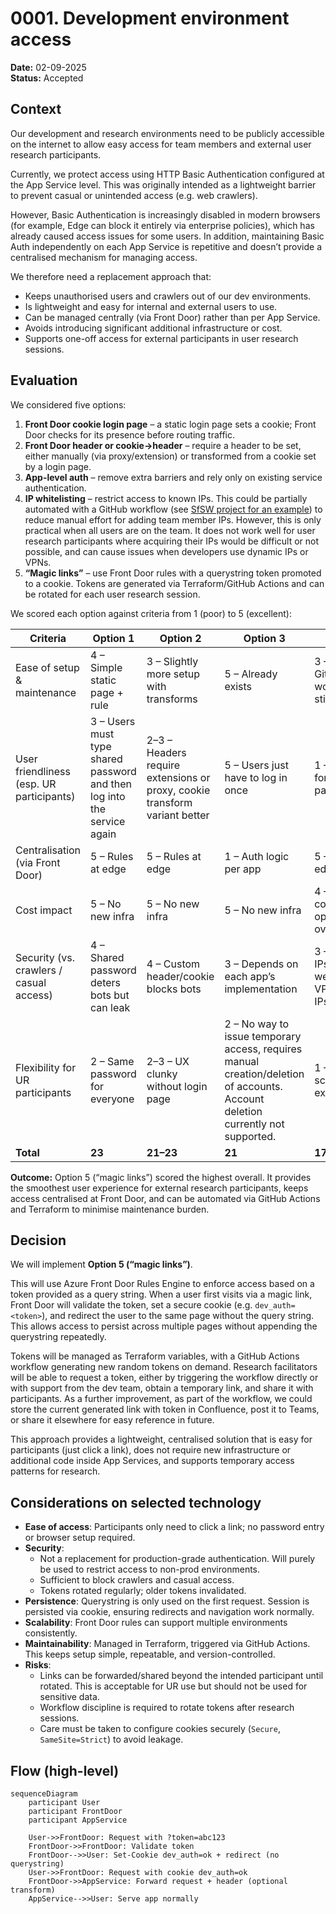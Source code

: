 # 0001. Development environment access

**Date:** 02-09-2025  
**Status:** Accepted

## Context

Our development and research environments need to be publicly accessible on the internet to allow easy access for team members and external user research participants.

Currently, we protect access using HTTP Basic Authentication configured at the App Service level. This was originally intended as a lightweight barrier to prevent casual or unintended access (e.g. web crawlers).

However, Basic Authentication is increasingly disabled in modern browsers (for example, Edge can block it entirely via enterprise policies), which has already caused access issues for some users. In addition, maintaining Basic Auth independently on each App Service is repetitive and doesn’t provide a centralised mechanism for managing access.

We therefore need a replacement approach that:

- Keeps unauthorised users and crawlers out of our dev environments.
- Is lightweight and easy for internal and external users to use.
- Can be managed centrally (via Front Door) rather than per App Service.
- Avoids introducing significant additional infrastructure or cost.
- Supports one-off access for external participants in user research sessions.

## Evaluation

We considered five options:

1. **Front Door cookie login page** – a static login page sets a cookie; Front Door checks for its presence before routing traffic.
2. **Front Door header or cookie→header** – require a header to be set, either manually (via proxy/extension) or transformed from a cookie set by a login page.
3. **App-level auth** – remove extra barriers and rely only on existing service authentication.
4. **IP whitelisting** – restrict access to known IPs. This could be partially automated with a GitHub workflow (see [SfSW project for an example](https://github.com/DFE-Digital/SfSW-Infra/blob/main/.github/workflows/ip-whitelist.yml)) to reduce manual effort for adding team member IPs. However, this is only practical when all users are on the team. It does not work well for user research participants where acquiring their IPs would be difficult or not possible, and can cause issues when developers use dynamic IPs or VPNs.
5. **“Magic links”** – use Front Door rules with a querystring token promoted to a cookie. Tokens are generated via Terraform/GitHub Actions and can be rotated for each user research session.

We scored each option against criteria from 1 (poor) to 5 (excellent):

| Criteria                                 | Option 1                                                                | Option 2                                                                   | Option 3                                                                                                                       | Option 4                                                 | Option 5                                                     |
| ---------------------------------------- | ----------------------------------------------------------------------- | -------------------------------------------------------------------------- | ------------------------------------------------------------------------------------------------------------------------------ | -------------------------------------------------------- | ------------------------------------------------------------ |
| Ease of setup & maintenance              | 4 – Simple static page + rule                                           | 3 – Slightly more setup with transforms                                    | 5 – Already exists                                                                                                             | 3 – Easier with GitHub workflow, but still awkward       | 3 – Needs workflow/rotation, but centralised                 |
| User friendliness (esp. UR participants) | 3 – Users must type shared password and then log into the service again | 2–3 – Headers require extensions or proxy, cookie transform variant better | 5 – Users just have to log in once                                                                                             | 1 – Not viable for external participants                 | 5 – Just click a link, no input, app level auth still needed |
| Centralisation (via Front Door)          | 5 – Rules at edge                                                       | 5 – Rules at edge                                                          | 1 – Auth logic per app                                                                                                         | 5 – Rules at edge                                        | 5 – Rules at edge                                            |
| Cost impact                              | 5 – No new infra                                                        | 5 – No new infra                                                           | 5 – No new infra                                                                                                               | 4 – No infra cost, but operational overhead              | 5 – No new infra, reuses workflows                           |
| Security (vs. crawlers / casual access)  | 4 – Shared password deters bots but can leak                            | 4 – Custom header/cookie blocks bots                                       | 3 – Depends on each app’s implementation                                                                                       | 3 – Strong if IPs are stable, weak with VPNs/dynamic IPs | 4 – Rotating tokens strong enough for UR                     |
| Flexibility for UR participants          | 2 – Same password for everyone                                          | 2–3 – UX clunky without login page                                         | 2 – No way to issue temporary access, requires manual creation/deletion of accounts. Account deletion currently not supported. | 1 – Doesn’t scale to external users                      | 5 – Easy temporary access per session                        |
| **Total**                                | **23**                                                                  | **21–23**                                                                  | **21**                                                                                                                         | **17**                                                   | **27**                                                       |

**Outcome:** Option 5 (“magic links”) scored the highest overall. It provides the smoothest user experience for external research participants, keeps access centralised at Front Door, and can be automated via GitHub Actions and Terraform to minimise maintenance burden.

## Decision

We will implement **Option 5 (“magic links”)**.

This will use Azure Front Door Rules Engine to enforce access based on a token provided as a query string. When a user first visits via a magic link, Front Door will validate the token, set a secure cookie (e.g. `dev_auth=<token>`), and redirect the user to the same page without the query string. This allows access to persist across multiple pages without appending the querystring repeatedly.

Tokens will be managed as Terraform variables, with a GitHub Actions workflow generating new random tokens on demand. Research facilitators will be able to request a token, either by triggering the workflow directly or with support from the dev team, obtain a temporary link, and share it with participants.
As a further improvement, as part of the workflow, we could store the current generated link with token in Confluence, post it to Teams, or share it elsewhere for easy reference in future.

This approach provides a lightweight, centralised solution that is easy for participants (just click a link), does not require new infrastructure or additional code inside App Services, and supports temporary access patterns for research.

## Considerations on selected technology

- **Ease of access**: Participants only need to click a link; no password entry or browser setup required.
- **Security**:
  - Not a replacement for production-grade authentication. Will purely be used to restrict access to non-prod environments.
  - Sufficient to block crawlers and casual access.
  - Tokens rotated regularly; older tokens invalidated.
- **Persistence**: Querystring is only used on the first request. Session is persisted via cookie, ensuring redirects and navigation work normally.
- **Scalability**: Front Door rules can support multiple environments consistently.
- **Maintainability**: Managed in Terraform, triggered via GitHub Actions. This keeps setup simple, repeatable, and version-controlled.
- **Risks**:
  - Links can be forwarded/shared beyond the intended participant until rotated. This is acceptable for UR use but should not be used for sensitive data.
  - Workflow discipline is required to rotate tokens after research sessions.
  - Care must be taken to configure cookies securely (`Secure`, `SameSite=Strict`) to avoid leakage.

## Flow (high-level)

```mermaid
sequenceDiagram
    participant User
    participant FrontDoor
    participant AppService

    User->>FrontDoor: Request with ?token=abc123
    FrontDoor->>FrontDoor: Validate token
    FrontDoor-->>User: Set-Cookie dev_auth=ok + redirect (no querystring)
    User->>FrontDoor: Request with cookie dev_auth=ok
    FrontDoor->>AppService: Forward request + header (optional transform)
    AppService-->>User: Serve app normally
```

